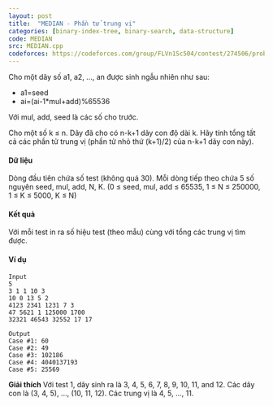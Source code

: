 ```yaml
---
layout: post
title:  "MEDIAN - Phần tử trung vị"
categories: [binary-index-tree, binary-search, data-structure]
code: MEDIAN
src: MEDIAN.cpp
codeforces: https://codeforces.com/group/FLVn1Sc504/contest/274506/problem/B
---
```




  


Cho một dãy số a1, a2, ..., an được sinh ngẫu nhiên như sau:

+ a1=seed
+ ai\=(ai-1\*mul+add)%65536

Với mul, add, seed là các số cho trước.

Cho một số k ≤ n. Dãy đã cho có n-k+1 dãy con độ dài k. Hãy tính tổng tất cả các phần tử trung vị (phần tử nhỏ thứ (k+1)/2) của n-k+1 dãy con này).

#### Dữ liệu

Dòng đầu tiên chứa số test (không quá 30). Mỗi dòng tiếp theo chứa 5 số nguyên seed, mul, add, N, K. (0 ≤ seed, mul, add ≤ 65535, 1 ≤ N ≤ 250000, 1 ≤ K ≤ 5000, K ≤ N)

#### Kết quả

Với mỗi test in ra số hiệu test (theo mẫu) cùng với tổng các trung vị tìm được.

#### Ví dụ

```
Input
5
3 1 1 10 3
10 0 13 5 2
4123 2341 1231 7 3
47 5621 1 125000 1700
32321 46543 32552 17 17

Output
Case #1: 60
Case #2: 49
Case #3: 102186
Case #4: 4040137193
Case #5: 25569
```

**Giải thích**
Với test 1, dãy sinh ra là 3, 4, 5, 6, 7, 8, 9, 10, 11, and 12.
Các dãy con là (3, 4, 5), ..., (10, 11, 12).
Các trung vị là 4, 5, ..., 11.

<!--more-->
